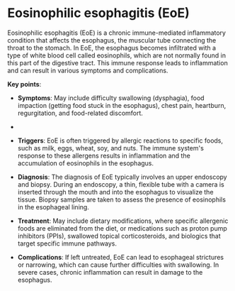 # Eosinophilic esophagitis (EoE)

Eosinophilic esophagitis (EoE) is a chronic immune-mediated inflammatory condition that affects the esophagus, the muscular tube connecting the throat to the stomach. In EoE, the esophagus becomes infiltrated with a type of white blood cell called eosinophils, which are not normally found in this part of the digestive tract. This immune response leads to inflammation and can result in various symptoms and complications.

**Key points**:

* **Symptoms**: May include difficulty swallowing (dysphagia), food impaction (getting food stuck in the esophagus), chest pain, heartburn, regurgitation, and food-related discomfort. 
* 
* **Triggers**: EoE is often triggered by allergic reactions to specific foods, such as milk, eggs, wheat, soy, and nuts. The immune system's response to these allergens results in inflammation and the accumulation of eosinophils in the esophagus.

* **Diagnosis**: The diagnosis of EoE typically involves an upper endoscopy and biopsy. During an endoscopy, a thin, flexible tube with a camera is inserted through the mouth and into the esophagus to visualize the tissue. Biopsy samples are taken to assess the presence of eosinophils in the esophageal lining.

* **Treatment**: May include dietary modifications, where specific allergenic foods are eliminated from the diet, or medications such as proton pump inhibitors (PPIs), swallowed topical corticosteroids, and biologics that target specific immune pathways.

* **Complications**: If left untreated, EoE can lead to esophageal strictures or narrowing, which can cause further difficulties with swallowing. In severe cases, chronic inflammation can result in damage to the esophagus.
